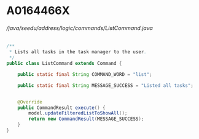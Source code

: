# A0164466X
###### /java/seedu/address/logic/commands/ListCommand.java
``` java
/**
 * Lists all tasks in the task manager to the user.
 */
public class ListCommand extends Command {

    public static final String COMMAND_WORD = "list";

    public static final String MESSAGE_SUCCESS = "Listed all tasks";


    @Override
    public CommandResult execute() {
        model.updateFilteredListToShowAll();
        return new CommandResult(MESSAGE_SUCCESS);
    }
}
```
